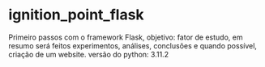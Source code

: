 # ignition_point_flask
Primeiro passos com o framework Flask, objetivo: fator de estudo, em resumo será feitos experimentos, análises, conclusões e quando possível, criação de um website.
versão do python: 3.11.2
